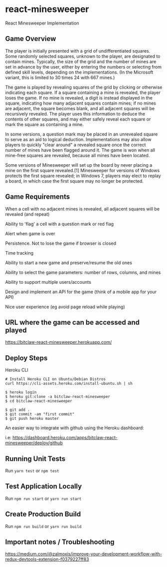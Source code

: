 # react-minesweeper
React Minesweeper Implementation

## Game Overview

The player is initially presented with a grid of undifferentiated squares. Some randomly selected squares, unknown to the player, are designated to contain mines. Typically, the size of the grid and the number of mines are set in advance by the user, either by entering the numbers or selecting from defined skill levels, depending on the implementations. (In the Microsoft variant, this is limited to 30 times 24 with 667 mines.)

The game is played by revealing squares of the grid by clicking or otherwise indicating each square. If a square containing a mine is revealed, the player loses the game. If no mine is revealed, a digit is instead displayed in the square, indicating how many adjacent squares contain mines; if no mines are adjacent, the square becomes blank, and all adjacent squares will be recursively revealed. The player uses this information to deduce the contents of other squares, and may either safely reveal each square or mark the square as containing a mine.

In some versions, a question mark may be placed in an unrevealed square to serve as an aid to logical deduction. Implementations may also allow players to quickly "clear around" a revealed square once the correct number of mines have been flagged around it. The game is won when all mine-free squares are revealed, because all mines have been located.

Some versions of Minesweeper will set up the board by never placing a mine on the first square revealed.[1] Minesweeper for versions of Windows protects the first square revealed; in Windows 7, players may elect to replay a board, in which case the first square may no longer be protected.

## Game Requirements

When a cell with no adjacent mines is revealed, all adjacent squares will be revealed (and repeat)

Ability to 'flag' a cell with a question mark or red flag

Alert when game is over

Persistence. Not to lose the game if browser is closed

Time tracking

Ability to start a new game and preserve/resume the old ones

Ability to select the game parameters: number of rows, columns, and mines

Ability to support multiple users/accounts

Design and implement an API for the game (think of a mobile app for your API)

Nice user experience (eg avoid page reload while playing)

## URL where the game can be accessed and played

https://bitclaw-react-minesweeper.herokuapp.com/

## Deploy Steps

Heroku CLI

```shell
# Install Heroku CLI on Ubuntu/Debian Distros
curl https://cli-assets.heroku.com/install-ubuntu.sh | sh

$ heroku login
$ heroku git:clone -a bitclaw-react-minesweeper
$ cd bitclaw-react-minesweeper

$ git add .
$ git commit -am "first commit"
$ git push heroku master
```

An easier way to integrate with github using the Heroku dashboard:

i.e: https://dashboard.heroku.com/apps/bitclaw-react-minesweeper/deploy/github

## Running Unit Tests

Run `yarn test` or `npm test`

## Test Application Locally

Run `npm run start` or `yarn run start`

## Create Production Build

Run `npm run build` or `yarn run build`

## Important notes / Troubleshooting

https://medium.com/@zalmoxis/improve-your-development-workflow-with-redux-devtools-extension-f0379227ff83



